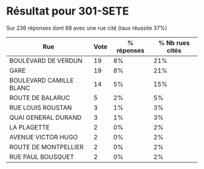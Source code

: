 # Résultat pour 301-SETE

Sur 236 réponses dont 88 avec une rue cité (taux réussite 37%)

| Rue | Vote | % réponses | % Nb rues cités|
|-----|------|------------|----------------|
| BOULEVARD DE VERDUN | 19 | 8% | 21%|
| GARE | 19 | 8% | 21%|
| BOULEVARD CAMILLE BLANC | 14 | 5% | 15%|
| ROUTE DE BALARUC | 5 | 2% | 5%|
| RUE LOUIS ROUSTAN | 3 | 1% | 3%|
| QUAI GENERAL DURAND | 3 | 1% | 3%|
| LA PLAGETTE | 2 | 0% | 2%|
| AVENUE VICTOR HUGO | 2 | 0% | 2%|
| ROUTE DE MONTPELLIER | 2 | 0% | 2%|
| RUE PAUL BOUSQUET | 2 | 0% | 2%|
